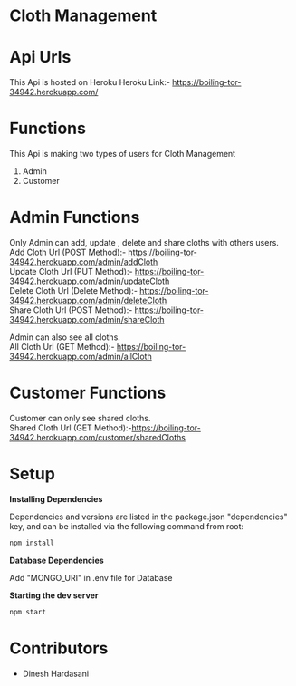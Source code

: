 # Cloth Management
# Api Urls
This Api is hosted on Heroku 
Heroku Link:- https://boiling-tor-34942.herokuapp.com/

# Functions
This Api is making two types of users for Cloth Management
1. Admin 
2. Customer 

# Admin Functions
Only Admin can add, update , delete and share cloths with others users.<br>
Add Cloth Url (POST Method):- https://boiling-tor-34942.herokuapp.com/admin/addCloth <br>
Update Cloth Url (PUT Method):-  https://boiling-tor-34942.herokuapp.com/admin/updateCloth <br>
Delete Cloth Url (Delete Method):- https://boiling-tor-34942.herokuapp.com/admin/deleteCloth <br>
Share Cloth Url (POST Method):- https://boiling-tor-34942.herokuapp.com/admin/shareCloth <br>

Admin can also see all cloths.<br>
All Cloth Url (GET Method):- https://boiling-tor-34942.herokuapp.com/admin/allCloth <br>

# Customer Functions
Customer can only see shared cloths.<br>
Shared Cloth Url (GET Method):-https://boiling-tor-34942.herokuapp.com/customer/sharedCloths  <br>

# Setup

**Installing Dependencies**

Dependencies and versions are listed in the package.json "dependencies" key, and can be installed via the following command from root:

```sh
npm install
```
**Database Dependencies**

Add "MONGO_URI" in .env file for Database

**Starting the dev server**
```sh
npm start
```

# Contributors
- Dinesh Hardasani

